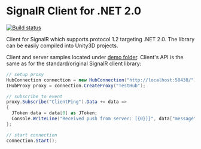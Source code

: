 
# SignalR Client for .NET 2.0

[![Build status](https://ci.appveyor.com/api/projects/status/8k5ldu0s82ln76ah/branch/master?svg=true)](https://ci.appveyor.com/project/jenyayel/signalr-client-20/branch/master)

Client for SignalR which supports protocol 1.2 targeting .NET 2.0. The library can be easily compiled into Unity3D projects. 

Client and server samples located under [demo folder](https://github.com/jenyayel/SignalR.Client.20/tree/master/source/Demo). Client's API is the same as for the standard/original SignalR client library:

```csharp
// setup proxy
HubConnection connection = new HubConnection("http://localhost:58438/");
IHubProxy proxy = connection.CreateProxy("TestHub");

// subscribe to event
proxy.Subscribe("ClientPing").Data += data =>
{
  JToken data = data[0] as JToken;
  Console.WriteLine("Received push from server: [{0}]}", data["message"].ToString());
};

// start connection
connection.Start();
```


